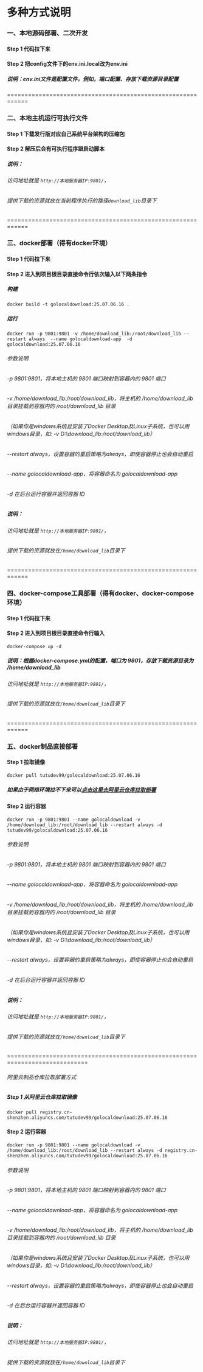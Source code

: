 # 多种方式说明

### **一、本地源码部署、二次开发**
#### Step 1 代码拉下来
#### Step 2 把config文件下的env.ini.local改为env.ini
##### 说明：env.ini文件是配置文件，例如，端口配置、存放下载资源目录配置

============================================================
### **二、本地主机运行可执行文件**
#### Step 1 下载发行版对应自己系统平台架构的压缩包
#### Step 2 解压后会有可执行程序跟启动脚本
##### 说明：
###### 访问地址就是 `http://本地服务器IP:9801/`，
###### 提供下载的资源就放在当前程序执行的路径`download_lib`目录下

============================================================
### **三、docker部署（得有docker环境）**
#### Step 1 代码拉下来
#### Step 2 进入到项目根目录直接命令行依次输入以下两条指令
##### 构建
`docker build -t golocaldownload:25.07.06.16 .` 
##### 运行
`docker run
    -p 9801:9801
    -v /home/download_lib:/root/download_lib
    --restart always 
    --name golocaldownload-app 
    -d golocaldownload:25.07.06.16`
###### 参数说明 
###### -p 9801:9801，将本地主机的 9801 端口映射到容器内的 9801 端口 
###### -v /home/download_lib:/root/download_lib，将主机的 /home/download_lib 目录挂载到容器内的 /root/download_lib 目录
###### （如果你是windows系统且安装了Docker Desktop及Linux子系统，也可以用windows目录，如: -v D:\download_lib:/root/download_lib）
###### --restart always，设置容器的重启策略为always，即使容器停止也会自动重启 
###### --name golocaldownload-app，将容器命名为 golocaldownload-app 
###### -d 在后台运行容器并返回容器 ID
##### 说明：
###### 访问地址就是 `http://本地服务器IP:9801/`，
###### 提供下载的资源就放在`/home/download_lib`目录下

============================================================
### **四、docker-compose工具部署（得有docker、docker-compose环境）**
#### Step 1 代码拉下来
#### Step 2 进入到项目根目录直接命令行输入 
`docker-compose up -d`
##### 说明：根据docker-compose.yml的配置，端口为 9801，存放下载资源目录为 /home/download_lib 
###### 访问地址就是 `http://本地服务器IP:9801/`，
###### 提供下载的资源就放在`/home/download_lib`目录下 

============================================================
### **五、docker制品直接部署**
#### Step 1 拉取镜像
`docker pull tutudev99/golocaldownload:25.07.06.16`
##### 如果由于网络环境拉不下来可以[点击这里去阿里云仓库拉取部署](#section1)
#### Step 2 运行容器
`docker run
    -p 9801:9801
    --name golocaldownload
    -v /home/download_lib:/root/download_lib
    --restart always
    -d tutudev99/golocaldownload:25.07.06.16` 
###### 参数说明
###### -p 9801:9801，将本地主机的 9801 端口映射到容器内的 9801 端口
###### --name golocaldownload-app，将容器命名为 golocaldownload-app
###### -v /home/download_lib:/root/download_lib，将主机的 /home/download_lib 目录挂载到容器内的 /root/download_lib 目录
###### （如果你是windows系统且安装了Docker Desktop及Linux子系统，也可以用windows目录，如: -v D:\download_lib:/root/download_lib）
###### --restart always，设置容器的重启策略为always，即使容器停止也会自动重启
###### -d 在后台运行容器并返回容器 ID
##### 说明：
###### 访问地址就是 `http://本地服务器IP:9801/`，
###### 提供下载的资源就放在`/home/download_lib`目录下

=============================================================================

###### <a id="section1">阿里云制品仓库拉取部署方式</a>
##### Step 1 从阿里云仓库拉取镜像
`docker pull registry.cn-shenzhen.aliyuncs.com/tutudev99/golocaldownload:25.07.06.16`
#### Step 2 运行容器
`docker run
    -p 9801:9801
    --name golocaldownload
    -v /home/download_lib:/root/download_lib
    --restart always
    -d registry.cn-shenzhen.aliyuncs.com/tutudev99/golocaldownload:25.07.06.16`
###### 参数说明
###### -p 9801:9801，将本地主机的 9801 端口映射到容器内的 9801 端口
###### --name golocaldownload-app，将容器命名为 golocaldownload-app
###### -v /home/download_lib:/root/download_lib，将主机的 /home/download_lib 目录挂载到容器内的 /root/download_lib 目录
###### （如果你是windows系统且安装了Docker Desktop及Linux子系统，也可以用windows目录，如: -v D:\download_lib:/root/download_lib）
###### --restart always，设置容器的重启策略为always，即使容器停止也会自动重启
###### -d 在后台运行容器并返回容器 ID
##### 说明：
###### 访问地址就是 `http://本地服务器IP:9801/`，
###### 提供下载的资源就放在`/home/download_lib`目录下

